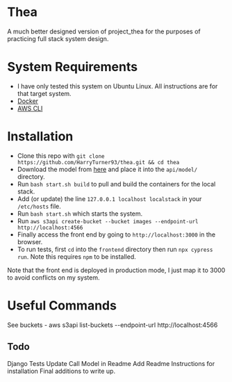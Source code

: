 # Thea
A much better designed version of project_thea for the purposes of practicing full stack system design.

# System Requirements

- I have only tested this system on Ubuntu Linux. All instructions are for that target system.
- [Docker](https://docs.docker.com/engine/install/)
- [AWS CLI](https://docs.aws.amazon.com/cli/latest/userguide/install-cliv2-linux.html)

# Installation

- Clone this repo with `git clone https://github.com/HarryTurner93/thea.git && cd thea `
- Download the model from [here](https://drive.google.com/file/d/1UUwsKd064Pw1cCk-CFPV8RR1igBkM5Df/view?usp=sharing) and place it into the `api/model/` directory.
- Run `bash start.sh build` to pull and build the containers for the local stack.
- Add (or update) the line `127.0.0.1 localhost localstack` in your `/etc/hosts` file.
- Run `bash start.sh` which starts the system.
- Run `aws s3api create-bucket --bucket images --endpoint-url http://localhost:4566`
- Finally access the front end by going to `http://localhost:3000` in the browser. 
- To run tests, first `cd` into the `frontend` directory then run `npx cypress run`. Note this requires `npm` to be installed.

Note that the front end is deployed in production mode, I just map it to 3000 to avoid conflicts on my system.

# Useful Commands
See buckets - aws s3api list-buckets --endpoint-url http://localhost:4566

## Todo
Django Tests
Update Call Model in Readme
Add Readme Instructions for installation
Final additions to write up.


